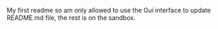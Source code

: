 My first readme
so am only allowed to use the Gui interface to update README.md file, the rest is on the sandbox.
